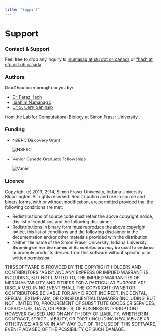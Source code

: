 ```yaml
---
title: "Support"
---
```


# Support

### Contact & Support

Feel free to drop any inquiry to [inumanag at sfu dot oh canada](mailto:inumanag@) 
or [fhach at sfu dot oh canada](mailto:fhach@).

### Authors

DeeZ has been brought to you by:

- [Dr. Faraz Hach](http://www.cs.sfu.ca/~fhach/personal/)
- [Ibrahim Numanagić](http://www.sfu.ca/~inumanag)
- [Dr. S. Cenk Şahinalp](http://www.cs.sfu.ca/~cenk/)

from the [Lab for Computational Biology](http://compbio.cs.sfu.ca) at [Simon Fraser University](http://www.sfu.ca).

### Funding

- NSERC Discovery Grant
	
	![NSERC](http://www.nserc-crsng.gc.ca/_img/logos/overview_eng.jpg)

- Vanier Canada Graduate Fellowships	
	
	![Vanier](http://www.ccnmatthews.com/logos/20090429-vanier_200.jpg)

### Licence

Copyright (c) 2013, 2014, Simon Fraser University, Indiana University Bloomington. All rights reserved.
Redistribution and use in source and binary forms, with or without modification, are permitted provided that the following conditions are met:

- Redistributions of source code must retain the above copyright notice, this list of conditions and the following disclaimer.
- Redistributions in binary form must reproduce the above copyright notice, this list of conditions and the following disclaimer in the documentation and/or other materials provided with the distribution.
- Neither the name of the Simon Fraser University, Indiana University Bloomington nor the names of its contributors may be used to endorse or promote products derived from this software without specific prior written permission.

THIS SOFTWARE IS PROVIDED BY THE COPYRIGHT HOLDERS AND CONTRIBUTORS "AS IS" AND ANY EXPRESS OR IMPLIED WARRANTIES, INCLUDING, BUT NOT LIMITED TO, THE IMPLIED WARRANTIES OF MERCHANTABILITY AND FITNESS FOR A PARTICULAR PURPOSE ARE DISCLAIMED. IN NO EVENT SHALL THE COPYRIGHT OWNER OR CONTRIBUTORS BE LIABLE FOR ANY DIRECT, INDIRECT, INCIDENTAL, SPECIAL, EXEMPLARY, OR CONSEQUENTIAL DAMAGES (INCLUDING, BUT NOT LIMITED TO, PROCUREMENT OF SUBSTITUTE GOODS OR SERVICES; LOSS OF USE, DATA, OR PROFITS; OR BUSINESS INTERRUPTION) HOWEVER CAUSED AND ON ANY THEORY OF LIABILITY, WHETHER IN CONTRACT, STRICT LIABILITY, OR TORT (INCLUDING NEGLIGENCE OR OTHERWISE) ARISING IN ANY WAY OUT OF THE USE OF THIS SOFTWARE, EVEN IF ADVISED OF THE POSSIBILITY OF SUCH DAMAGE.

